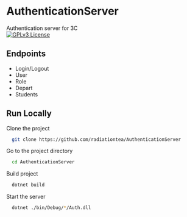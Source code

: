 
# AuthenticationServer

Authentication server for 3C  
[![GPLv3 License](https://img.shields.io/badge/License-GPL%20v3-yellow.svg)](https://opensource.org/licenses/)


## Endpoints

- Login/Logout
- User
- Role
- Depart
- Students
## Run Locally

Clone the project

```bash
  git clone https://github.com/radiationtea/AuthenticationServer
```

Go to the project directory

```bash
  cd AuthenticationServer
```

Build project

```bash
  dotnet build
```

Start the server

```bash
  dotnet ./bin/Debug/*/Auth.dll
```


